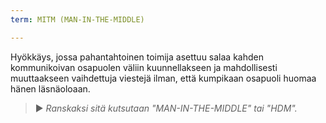 ```yaml
---
term: MITM (MAN-IN-THE-MIDDLE) 

---
```

Hyökkäys, jossa pahantahtoinen toimija asettuu salaa kahden kommunikoivan osapuolen väliin kuunnellakseen ja mahdollisesti muuttaakseen vaihdettuja viestejä ilman, että kumpikaan osapuoli huomaa hänen läsnäoloaan.

> ► *Ranskaksi sitä kutsutaan "MAN-IN-THE-MIDDLE" tai "HDM".*
